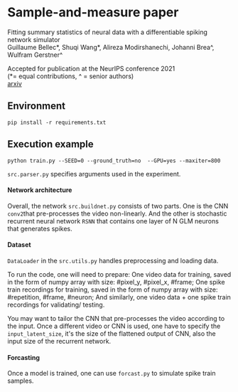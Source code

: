 # Sample-and-measure paper

Fitting summary statistics of neural data with a differentiable spiking network simulator  
Guillaume Bellec*, Shuqi Wang*, Alireza Modirshanechi, Johanni Brea^, Wulfram Gerstner^  
  

Accepted for publication at the NeurIPS conference 2021  
(*= equal contributions, ^ = senior authors)  
[arxiv](https://arxiv.org/abs/2106.10064)  

## Environment

`pip install -r requirements.txt`

## Execution example

`python train.py --SEED=0 --ground_truth=no  --GPU=yes --maxiter=800`


`src.parser.py` specifies arguments used in the experiment.


#### Network architecture

Overall, the network `src.buildnet.py` consists of two parts. One is the CNN `conv2`that pre-processes the video non-linearly. And the other is stochastic recurrent neural network `RSNN` that contains one layer of N GLM neurons that generates spikes.


#### Dataset

`DataLoader` in the `src.utils.py` handles preprocessing and loading data.

To run the code, one will need to prepare:
One video data for training, saved in the form of numpy array with size: #pixel_y, #pixel_x, #frame; 
One spike train recordings for training, saved in the form of numpy array with size: #repetition, #frame, #neuron;
And similarly, one video data + one spike train recordings for validating/ testing.

You may want to tailor the CNN that pre-processes the video according to the input.
Once a different video or CNN is used, one have to specify the `input_latent_size`, it's the size of the flattened output of CNN, also the input size of the recurrent network.


#### Forcasting

Once a model is trained, one can use `forcast.py` to simulate spike train samples. 